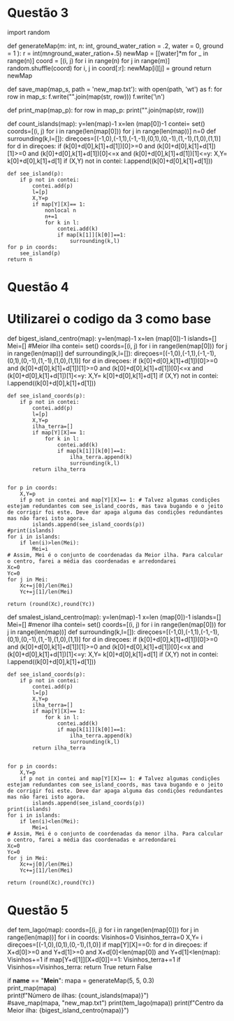 # Questão 3

import random


def generateMap(m: int, n: int, ground_water_ration = .2, water = 0, ground = 1 ):
    r = int(m*n*ground_water_ration+.5)
    newMap = [[water]*m for _ in range(n)]
    coord = [(i, j) for i in range(n) for j in range(m)]
    random.shuffle(coord)
    for i, j in coord[:r]:
        newMap[i][j] = ground
    return newMap

def save_map(map_s, path = 'new_map.txt'):
    with open(path, 'wt') as f:
        for row in map_s:
            f.write("".join(map(str, row)))
            f.write('\n')

def print_map(map_p):
    for row in map_p:
        print("".join(map(str, row)))


def count_islands(map):
    y=len(map)-1
    x=len (map[0])-1
    contei= set()
    coords=[(i, j) for i in range(len(map[0])) for j in range(len(map))]
    n=0
    def surrounding(k,l=[]):
        direçoes=[(-1,0),(-1,1),(-1,-1),(0,1),(0,-1),(1,-1),(1,0),(1,1)]
        for d in direçoes:
            if (k[0]+d[0],k[1]+d[1])[0]>=0 and (k[0]+d[0],k[1]+d[1])[1]>=0 and (k[0]+d[0],k[1]+d[1])[0]<=x and (k[0]+d[0],k[1]+d[1])[1]<=y:
                X,Y= k[0]+d[0],k[1]+d[1]
                if (X,Y) not in contei:
                    l.append((k[0]+d[0],k[1]+d[1]))

    def see_island(p):
        if p not in contei:
            contei.add(p)
            l=[p]
            X,Y=p
            if map[Y][X]== 1:
                nonlocal n
                n+=1
                for k in l:
                    contei.add(k)
                    if map[k[1]][k[0]]==1:
                        surrounding(k,l)
    for p in coords:
        see_island(p)
    return n

# Questão 4 
# Utilizarei o codigo da 3 como base
def bigest_island_centro(map):
    y=len(map)-1
    x=len (map[0])-1
    islands=[]
    Mei=[] #Meior ilha
    contei= set()
    coords=[(i, j) for i in range(len(map[0])) for j in range(len(map))]
    def surrounding(k,l=[]):
        direçoes=[(-1,0),(-1,1),(-1,-1),(0,1),(0,-1),(1,-1),(1,0),(1,1)]
        for d in direçoes:
            if (k[0]+d[0],k[1]+d[1])[0]>=0 and (k[0]+d[0],k[1]+d[1])[1]>=0 and (k[0]+d[0],k[1]+d[1])[0]<=x and (k[0]+d[0],k[1]+d[1])[1]<=y:
                X,Y= k[0]+d[0],k[1]+d[1]
                if (X,Y) not in contei:
                    l.append((k[0]+d[0],k[1]+d[1]))

    def see_island_coords(p):
        if p not in contei:
            contei.add(p)
            l=[p]
            X,Y=p
            ilha_terra=[]
            if map[Y][X]== 1:
                for k in l:
                    contei.add(k)
                    if map[k[1]][k[0]]==1:
                        ilha_terra.append(k)
                        surrounding(k,l)
            return ilha_terra
            
            
    for p in coords:
        X,Y=p
        if p not in contei and map[Y][X]== 1: # Talvez algumas condições estejam redundantes com see_island_coords, mas tava bugando e o jeito de corrigir foi este. Deve dar apaga alguma das condições redundantes mas não farei isto agora.
            islands.append(see_island_coords(p))
    #print(islands)
    for i in islands:
        if len(i)>len(Mei):
            Mei=i
    # Assim, Mei é o conjunto de coordenadas da Meior ilha. Para calcular o centro, farei a média das coordenadas e arredondarei
    Xc=0
    Yc=0
    for j in Mei:
        Xc+=j[0]/len(Mei)
        Yc+=j[1]/len(Mei)
 
    return (round(Xc),round(Yc))

def smalest_island_centro(map):
    y=len(map)-1
    x=len (map[0])-1
    islands=[]
    Mei=[] #menor ilha
    contei= set()
    coords=[(i, j) for i in range(len(map[0])) for j in range(len(map))]
    def surrounding(k,l=[]):
        direçoes=[(-1,0),(-1,1),(-1,-1),(0,1),(0,-1),(1,-1),(1,0),(1,1)]
        for d in direçoes:
            if (k[0]+d[0],k[1]+d[1])[0]>=0 and (k[0]+d[0],k[1]+d[1])[1]>=0 and (k[0]+d[0],k[1]+d[1])[0]<=x and (k[0]+d[0],k[1]+d[1])[1]<=y:
                X,Y= k[0]+d[0],k[1]+d[1]
                if (X,Y) not in contei:
                    l.append((k[0]+d[0],k[1]+d[1]))

    def see_island_coords(p):
        if p not in contei:
            contei.add(p)
            l=[p]
            X,Y=p
            ilha_terra=[]
            if map[Y][X]== 1:
                for k in l:
                    contei.add(k)
                    if map[k[1]][k[0]]==1:
                        ilha_terra.append(k)
                        surrounding(k,l)
            return ilha_terra
            
            
    for p in coords:
        X,Y=p
        if p not in contei and map[Y][X]== 1: # Talvez algumas condições estejam redundantes com see_island_coords, mas tava bugando e o jeito de corrigir foi este. Deve dar apaga alguma das condições redundantes mas não farei isto agora.
            islands.append(see_island_coords(p))
    print(islands)
    for i in islands:
        if len(i)<len(Mei):
            Mei=i
    # Assim, Mei é o conjunto de coordenadas da menor ilha. Para calcular o centro, farei a média das coordenadas e arredondarei
    Xc=0
    Yc=0
    for j in Mei:
        Xc+=j[0]/len(Mei)
        Yc+=j[1]/len(Mei)
 
    return (round(Xc),round(Yc))

# Questão 5
def tem_lago(map):
    coords=[(i, j) for i in range(len(map[0])) for j in range(len(map))]
    for i in coords:
        Visinhos=0
        Visinhos_terra=0
        X,Y= i
        direçoes=[(-1,0),(0,1),(0,-1),(1,0)]
        if map[Y][X]==0:
            for d in direçoes:
                if X+d[0]>=0 and Y+d[1]>=0 and X+d[0]<len(map[0]) and Y+d[1]<len(map):
                    Visinhos+=1
                    if map[Y+d[1]][X+d[0]]==1:
                        Visinhos_terra+=1
            if Visinhos==Visinhos_terra:
                return True
    return False


if __name__ == "__Mein__":
    mapa = generateMap(5, 5, 0.3)  
    print_map(mapa)  
    print(f"Número de ilhas: {count_islands(mapa)}")  
    #save_map(mapa, "new_map.txt")
    print(tem_lago(mapa))
    print(f"Centro da Meior ilha: {bigest_island_centro(mapa)}")
